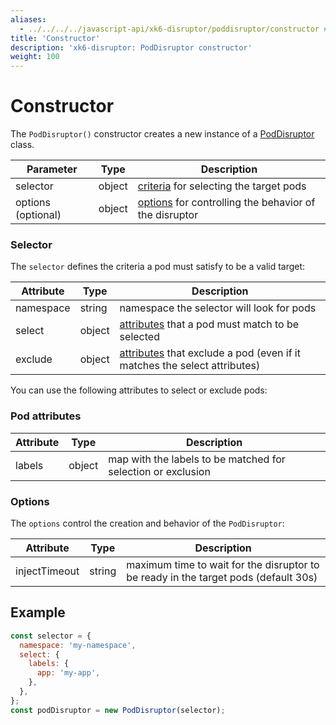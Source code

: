 ```yaml
---
aliases:
  - ../../../../javascript-api/xk6-disruptor/poddisruptor/constructor # docs/k6/<K6_VERSION>/javascript-api/xk6-disruptor/poddisruptor/constructor
title: 'Constructor'
description: 'xk6-disruptor: PodDisruptor constructor'
weight: 100
---
```


# Constructor

The `PodDisruptor()` constructor creates a new instance of a [PodDisruptor](https://grafana.com/docs/k6/<K6_VERSION>/testing-guides/injecting-faults-with-xk6-disruptor/xk6-disruptor/poddisruptor) class.

| Parameter          | Type   | Description                                                       |
| ------------------ | ------ | ----------------------------------------------------------------- |
| selector           | object | [criteria](#selector) for selecting the target pods               |
| options (optional) | object | [options](#options) for controlling the behavior of the disruptor |

### Selector

The `selector` defines the criteria a pod must satisfy to be a valid target:

| Attribute | Type   | Description                                                                                 |
| --------- | ------ | ------------------------------------------------------------------------------------------- |
| namespace | string | namespace the selector will look for pods                                                   |
| select    | object | [attributes](#pod-attributes) that a pod must match to be selected                          |
| exclude   | object | [attributes](#pod-attributes) that exclude a pod (even if it matches the select attributes) |

You can use the following attributes to select or exclude pods:

### Pod attributes

| Attribute | Type   | Description                                                  |
| --------- | ------ | ------------------------------------------------------------ |
| labels    | object | map with the labels to be matched for selection or exclusion |

### Options

The `options` control the creation and behavior of the `PodDisruptor`:

| Attribute     | Type   | Description                                                                         |
| ------------- | ------ | ----------------------------------------------------------------------------------- |
| injectTimeout | string | maximum time to wait for the disruptor to be ready in the target pods (default 30s) |

## Example

<!-- eslint-skip -->

```javascript
const selector = {
  namespace: 'my-namespace',
  select: {
    labels: {
      app: 'my-app',
    },
  },
};
const podDisruptor = new PodDisruptor(selector);
```
